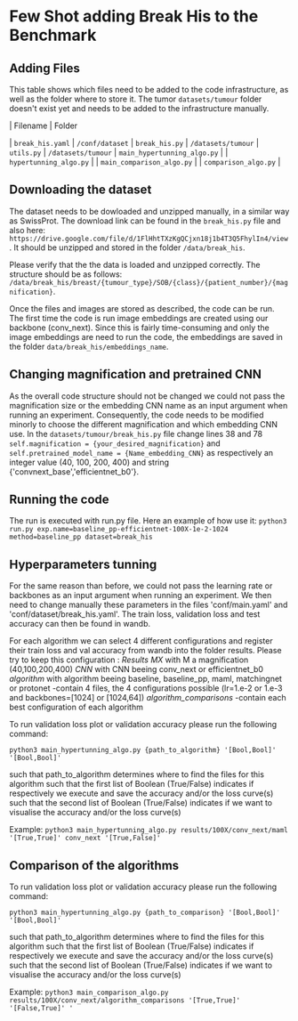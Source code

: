 # Few Shot adding Break His to the Benchmark

## Adding Files

This table shows which files need to be added to the code infrastructure, as well as the folder where to store it. The tumor `datasets/tumour` folder doesn't exist yet and needs to be added to the infrastructure manually.


| Filename                      | Folder 
  
| `break_his.yaml`              | `/conf/dataset`
| `break_his.py`                | `/datasets/tumour`
| `utils.py`                    | `/datasets/tumour`
| `main_hypertunning_algo.py`   | 
| `hypertunning_algo.py`        | 
| `main_comparison_algo.py`     | 
| `comparison_algo.py`          | 


## Downloading the dataset

The dataset needs to be dowloaded and unzipped manually, in a similar way as SwissProt. The download link can be found in the `break_his.py` file and also here: `https://drive.google.com/file/d/1FlHhtTXzKgQCjxn18j1b4T3Q5FhylIn4/view`. It should be unzipped and stored in the folder `/data/break_his`.

Please verify that the the data is loaded and unzipped correctly. The structure should be as follows:
`/data/break_his/breast/{tumour_type}/SOB/{class}/{patient_number}/{magnification}`.

Once the files and images are stored as described, the code can be run. The first time the code is run image embeddings are created using our backbone (conv_next). Since this is fairly time-consuming and only the image embeddings are need to run the code, the embeddings are saved in the folder `data/break_his/embeddings_name`.

## Changing magnification and pretrained CNN

As the overall code structure should not be changed we could not pass the magnification size or the embedding CNN name as an input argument when running an experiment. Consequently, the code needs to be modified minorly to choose the different magnification and which embedding CNN use. In the `datasets/tumour/break_his.py` file change lines 38 and 78 `self.magnification = {your_desired_magnification}` and `self.pretrained_model_name = {Name_embedding_CNN}` as respectively an integer value (40, 100, 200, 400) and string {'convnext_base','efficientnet_b0'}. 

## Running the code
The run is executed with run.py file. Here an example of how use it:
`python3 run.py exp.name=baseline_pp-efficientnet-100X-1e-2-1024 method=baseline_pp dataset=break_his`

## Hyperparameters tunning

For the same reason than before, we could not pass the learning rate or backbones as an input argument when running an experiment. We then need to change manually these parameters in the files 'conf/main.yaml' and 'conf/dataset/break_his.yaml'. The train loss, validation loss and test accuracy can then be found in wandb.

For each algorithm we can select 4 different configurations and register their train loss and val accuracy from wandb into the folder results. Please try to keep this configuration :
*Results*
    *MX* with M a magnification (40,100,200,400)
        *CNN* with CNN beeing conv_next or efficientnet_b0
            *algorithm* with algorithm beeing baseline, baseline_pp, maml, matchingnet or protonet
                -contain 4 files, the 4 configurations possible (lr=1.e-2 or 1.e-3 and backbones=[1024] or [1024,64])
            *algorithm_comparisons* 
                -contain each best configuration of each algorithm

To run validation loss plot or validation accuracy please run the following command:

`python3 main_hypertunning_algo.py {path_to_algorithm} '[Bool,Bool]' '[Bool,Bool]'`

such that path_to_algorithm determines where to find the files for this algorithm
such that the first list of Boolean (True/False) indicates if respectively we execute and save the accuracy and/or the loss curve(s)
such that the second list of Boolean (True/False) indicates if we want to visualise the accuracy and/or the loss curve(s)

Example: `python3 main_hypertunning_algo.py results/100X/conv_next/maml '[True,True]' conv_next '[True,False]'`

## Comparison of the algorithms
To run validation loss plot or validation accuracy please run the following command:

`python3 main_hypertunning_algo.py {path_to_comparison} '[Bool,Bool]' '[Bool,Bool]'`

such that path_to_algorithm determines where to find the files for this algorithm
such that the first list of Boolean (True/False) indicates if respectively we execute and save the accuracy and/or the loss curve(s)
such that the second list of Boolean (True/False) indicates if we want to visualise the accuracy and/or the loss curve(s)

Example: `python3 main_comparison_algo.py results/100X/conv_next/algorithm_comparisons '[True,True]' '[False,True]' '`








